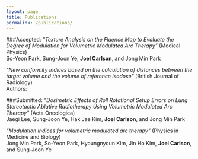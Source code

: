 ```yaml
---
layout: page
title: Publications
permalink: /publications/
---
```


###Accepted:
*"Texture Analysis on the Fluence Map to Evaluate the Degree of Modulation for Volumetric Modulated Arc Therapy"* (Medical Physics)<br>
So-Yeon Park, Sung-Joon Ye, **Joel Carlson**, and Jong Min Park

*"New conformity indices based on the calculation of distances between the target volume and the volume of reference isodose"* (British Journal of Radiology)<br>
Authors:

###Submitted:
*"Dosimetric Effects of Roll Rotational Setup Errors on Lung Stereotactic Ablative Radiotherapy Using Volumetric Modulated Arc Therapy"*  (Acta Oncologica)<br>
Jaegi Lee, Sung-Joon Ye, Hak Jae Kim, **Joel Carlson**, and Jong Min Park

*"Modulation indices for volumetric modulated arc therapy"* (Physics in Medicine and Biology)<br>
Jong Min Park, So-Yeon Park, Hyoungnyoun Kim, Jin Ho Kim, **Joel Carlson**, and Sung-Joon Ye

